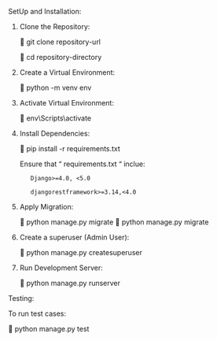 SetUp and Installation: 
1.	Clone the Repository:
   
      	         git clone repository-url

      	         cd repository-directory

2.	Create a Virtual Environment:
   
      	         python -m venv env

3.	Activate Virtual Environment:
   
      	         env\Scripts\activate

4.	Install Dependencies:
   
      	         pip install -r requirements.txt

      Ensure that “ requirements.txt  “ inclue:

           Django>=4.0, <5.0
           
           djangorestframework>=3.14,<4.0

5.	Apply Migration:
    
      	          python manage.py migrate
  	   	          python manage.py migrate

6.	Create a superuser (Admin User):
    
      	          python manage.py createsuperuser

7.	Run Development Server:
    
      	          python manage.py runserver

Testing:

To run test cases:

   	             python manage.py test
